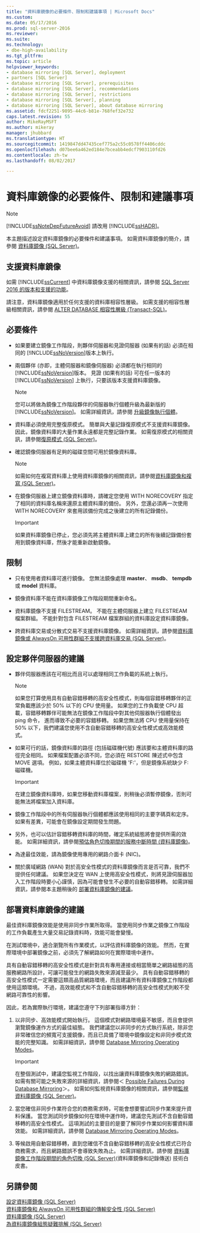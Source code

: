 ```yaml
---
title: "資料庫鏡像的必要條件、限制和建議事項 | Microsoft Docs"
ms.custom: 
ms.date: 05/17/2016
ms.prod: sql-server-2016
ms.reviewer: 
ms.suite: 
ms.technology:
- dbe-high-availability
ms.tgt_pltfrm: 
ms.topic: article
helpviewer_keywords:
- database mirroring [SQL Server], deployment
- partners [SQL Server]
- database mirroring [SQL Server], prerequisites
- database mirroring [SQL Server], recommendations
- database mirroring [SQL Server], restrictions
- database mirroring [SQL Server], planning
- database mirroring [SQL Server], about database mirroring
ms.assetid: fdcf2251-9895-44c6-b81e-768fef32e732
caps.latest.revision: 55
author: MikeRayMSFT
ms.author: mikeray
manager: jhubbard
ms.translationtype: HT
ms.sourcegitcommit: 1419847dd47435cef775a2c55c0578ff4406cddc
ms.openlocfilehash: d07bee6a462ed184e7bceabb4edcf7903110fd26
ms.contentlocale: zh-tw
ms.lasthandoff: 08/02/2017

---
```

# <a name="prerequisites-restrictions-and-recommendations-for-database-mirroring"></a>資料庫鏡像的必要條件、限制和建議事項
    
> [!NOTE]  
>  [!INCLUDE[ssNoteDepFutureAvoid](../../includes/ssnotedepfutureavoid-md.md)] 請改用 [!INCLUDE[ssHADR](../../includes/sshadr-md.md)]。  
  
 本主題描述設定資料庫鏡像的必要條件和建議事項。 如需資料庫鏡像的簡介，請參閱 [資料庫鏡像 &#40;SQL Server&#41;](../../database-engine/database-mirroring/database-mirroring-sql-server.md)。  
  
  
##  <a name="DbmSupport"></a> 支援資料庫鏡像  
 如需 [!INCLUDE[ssCurrent](../../includes/sscurrent-md.md)] 中資料庫鏡像支援的相關資訊，請參閱 [SQL Server 2016 的版本和支援的功能](../../sql-server/editions-and-supported-features-for-sql-server-2016.md)。
  
 請注意，資料庫鏡像適用於任何支援的資料庫相容性層級。 如需支援的相容性層級相關資訊，請參閱 [ALTER DATABASE 相容性層級 &#40;Transact-SQL&#41;](../../t-sql/statements/alter-database-transact-sql-compatibility-level.md)。  
  
  
##  <a name="Prerequisites"></a> 必要條件  
  
-   如果要建立鏡像工作階段，則夥伴伺服器和見證伺服器 (如果有的話) 必須在相同的 [!INCLUDE[ssNoVersion](../../includes/ssnoversion-md.md)]版本上執行。  
  
-   兩個夥伴 (亦即，主體伺服器和鏡像伺服器) 必須都在執行相同的 [!INCLUDE[ssNoVersion](../../includes/ssnoversion-md.md)]版本。 見證 (如果有的話) 可在任一版本的 [!INCLUDE[ssNoVersion](../../includes/ssnoversion-md.md)] 上執行，只要該版本支援資料庫鏡像。  
  
    > [!NOTE]  
    >  您可以將做為鏡像工作階段夥伴的伺服器執行個體升級為最新版的 [!INCLUDE[ssNoVersion](../../includes/ssnoversion-md.md)]。 如需詳細資訊，請參閱 [升級鏡像執行個體](../../database-engine/database-mirroring/upgrading-mirrored-instances.md)。  
  
-   資料庫必須使用完整復原模式。 簡單與大量記錄復原模式不支援資料庫鏡像。 因此，鏡像資料庫的大量作業永遠都是完整記錄作業。 如需復原模式的相關資訊，請參閱[復原模式 &#40;SQL Server&#41;](../../relational-databases/backup-restore/recovery-models-sql-server.md)。  
  
-   確認鏡像伺服器有足夠的磁碟空間可用於鏡像資料庫。  
  
    > [!NOTE]  
    >  如需如何在複寫資料庫上使用資料庫鏡像的相關資訊，請參閱[資料庫鏡像和複寫 &#40;SQL Server&#41;](../../database-engine/database-mirroring/database-mirroring-and-replication-sql-server.md)。  
  
-   在鏡像伺服器上建立鏡像資料庫時，請確定您使用 WITH NORECOVERY 指定了相同的資料庫名稱來還原主體資料庫的備份。 另外，您還必須再一次使用 WITH NORECOVERY 來套用該備份完成之後建立的所有記錄備份。  
  
    > [!IMPORTANT]  
    >  如果資料庫鏡像已停止，您必須先將主體資料庫上建立的所有後續記錄備份套用到鏡像資料庫，然後才能重新啟動鏡像。  
  
  
##  <a name="Restrictions"></a> 限制  
  
-   只有使用者資料庫可進行鏡像。 您無法鏡像處理 **master**、 **msdb**、 **tempdb**或 **model** 資料庫。  
  
-   鏡像資料庫不能在資料庫鏡像工作階段期間重新命名。  
  
-   資料庫鏡像不支援 FILESTREAM。 不能在主體伺服器上建立 FILESTREAM 檔案群組。 不能針對包含 FILESTREAM 檔案群組的資料庫設定資料庫鏡像。  
  
-   跨資料庫交易或分散式交易不支援資料庫鏡像。 如需詳細資訊，請參閱[資料庫鏡像或 AlwaysOn 可用性群組不支援跨資料庫交易 &#40;SQL Server&#41;](../../database-engine/availability-groups/windows/transactions-always-on-availability-and-database-mirroring.md)。  
  
  
##  <a name="RecommendationsForPartners"></a> 設定夥伴伺服器的建議  
  
-   夥伴伺服器應該在可相比而且可以處理相同工作負載的系統上執行。  
  
    > [!NOTE]  
    >  如果您打算使用具有自動容錯移轉的高安全性模式，則每個容錯移轉夥伴的正常負載應該少於 50% 以下的 CPU 使用量。 如果您的工作負載使 CPU 超載，容錯移轉夥伴可能無法在鏡像工作階段中對其他伺服器執行個體發出 ping 命令， 進而導致不必要的容錯移轉。 如果您無法將 CPU 使用量保持在 50% 以下，我們建議您使用不含自動容錯移轉的高安全性模式或高效能模式。  
  
-   如果可行的話，鏡像資料庫的路徑 (包括磁碟機代號) 應該要和主體資料庫的路徑完全相同。 如果檔案配置必須不同，您必須在 RESTORE 陳述式中包含 MOVE 選項。 例如，如果主體資料庫位於磁碟機 'F:'，但是鏡像系統缺少 F: 磁碟機。  
  
    > [!IMPORTANT]  
    >  在建立鏡像資料庫時，如果您移動資料庫檔案，則稍後必須暫停鏡像，否則可能無法將檔案加入資料庫。  
  
-   鏡像工作階段中的所有伺服器執行個體都應該使用相同的主要字碼頁和定序。 如果有差異，可能會在鏡像設定期間發生問題。  
  
-   另外，也可以估計容錯移轉資料庫的時間，確定系統組態將會提供所需的效能。 如需詳細資訊，請參閱[預估角色切換期間的服務中斷時間 &#40;資料庫鏡像&#41;](../../database-engine/database-mirroring/estimate-the-interruption-of-service-during-role-switching-database-mirroring.md)。  
  
-   為達最佳效能，請為鏡像使用專用的網路介面卡 (NIC)。  
  
-   關於廣域網路 (WAN) 對於高安全性模式的資料庫鏡像而言是否可靠，我們不提供任何建議。 如果您決定在 WAN 上使用高安全性模式，則將見證伺服器加入工作階段時要小心謹慎，因為可能會發生不必要的自動容錯移轉。 如需詳細資訊，請參閱本主題稍後的 [部署資料庫鏡像的建議](#RecommendationsForDeploying)。  
  
  
##  <a name="RecommendationsForDeploying"></a> 部署資料庫鏡像的建議  
 最佳資料庫鏡像效能是使用非同步作業所取得。 當使用同步作業之鏡像工作階段的工作負載產生大量交易記錄資料時，效能可能會變慢。  
  
 在測試環境中，適合瀏覽所有作業模式，以評估資料庫鏡像的效能。 然而，在實際環境中部署鏡像之前，必須先了解網路如何在實際環境中運作。  
  
 具有自動容錯移轉的高安全性模式是針對具有專用連接或相當簡單之網路組態的高服務網路所設計，可讓可能發生的網路失敗來源減至最少。 具有自動容錯移轉的高安全性模式一定需要這類高品質網路環境，而且建議所有資料庫鏡像工作階段都使用這類環境。 不過，高效能模式和不含自動容錯移轉的高安全性模式則較不受網路可靠性的影響。  
  
 因此，若為實際執行環境，建議您遵守下列部署指導方針：  
  
1.  以非同步、高效能模式開始執行。 這個模式對網路環境最不敏感，而且會提供瀏覽鏡像運作方式的最佳組態。 我們建議您以非同步的方式執行系統，除非您非常確信您的頻寬可支援鏡像，而且已具備了環境中鏡像設定和非同步模式效能的完整知識。 如需詳細資訊，請參閱 [Database Mirroring Operating Modes](../../database-engine/database-mirroring/database-mirroring-operating-modes.md)。  
  
    > [!IMPORTANT]  
    >  在整個測試中，建議您監視工作階段，以找出讓資料庫鏡像失敗的網路錯誤。 如需有關可能之失敗來源的詳細資訊，請參閱＜ [Possible Failures During Database Mirroring](../../database-engine/database-mirroring/possible-failures-during-database-mirroring.md)＞。 如需如何監視資料庫鏡像的相關資訊，請參閱[監視資料庫鏡像 &#40;SQL Server&#41;](../../database-engine/database-mirroring/monitoring-database-mirroring-sql-server.md)。  
  
2.  當您確信非同步作業符合您的商務需求時，可能會想要嘗試同步作業來提升資料保護。 當您測試同步鏡像如何在環境中運作時，建議您先測試不含自動容錯移轉的高安全性模式。 這項測試的主要目的是要了解同步作業如何影響資料庫效能。 如需詳細資訊，請參閱 [Database Mirroring Operating Modes](../../database-engine/database-mirroring/database-mirroring-operating-modes.md)。  
  
3.  等候啟用自動容錯移轉，直到您確信不含自動容錯移轉的高安全性模式已符合商務需求，而且網路錯誤不會導致失敗為止。 如需詳細資訊，請參閱 [資料庫鏡像工作階段期間的角色切換 &#40;SQL Server&#41;](../../database-engine/database-mirroring/role-switching-during-a-database-mirroring-session-sql-server.md)(資料庫鏡像和記錄傳送) 技術白皮書。  
  
  
## <a name="see-also"></a>另請參閱  
 [設定資料庫鏡像 &#40;SQL Server&#41;](../../database-engine/database-mirroring/setting-up-database-mirroring-sql-server.md)   
 [資料庫鏡像和 AlwaysOn 可用性群組的傳輸安全性 &#40;SQL Server&#41;](../../database-engine/database-mirroring/transport-security-database-mirroring-always-on-availability.md)   
 [資料庫鏡像 &#40;SQL Server&#41;](../../database-engine/database-mirroring/database-mirroring-sql-server.md)   
 [為資料庫鏡像組態疑難排解 &#40;SQL Server&#41;](../../database-engine/database-mirroring/troubleshoot-database-mirroring-configuration-sql-server.md)  
  
  

